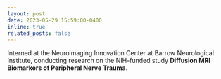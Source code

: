```yaml
---
layout: post
date: 2023-05-29 15:59:00-0400
inline: true
related_posts: false
---
```


Interned at the Neuroimaging Innovation Center at Barrow Neurological Institute, conducting research on the NIH-funded study **Diffusion MRI Biomarkers of Peripheral Nerve Trauma**.
